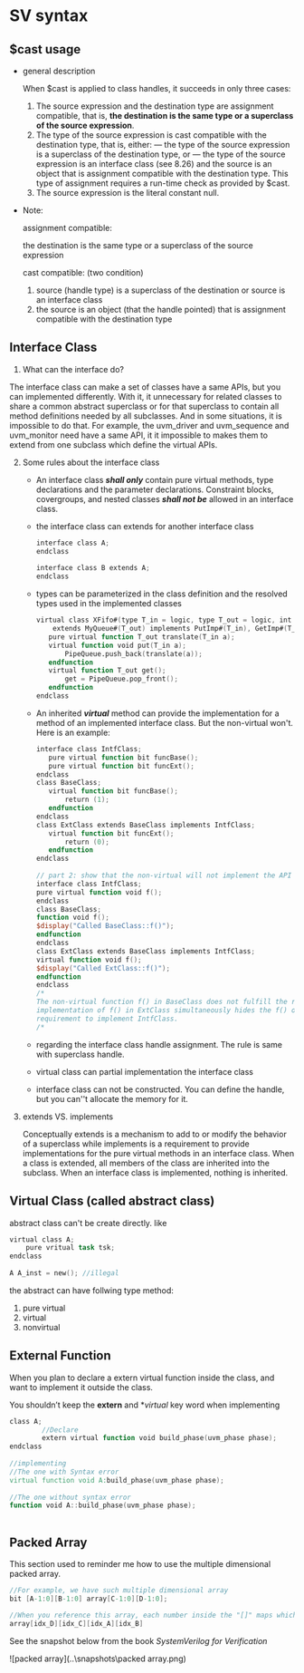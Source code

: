 # SV syntax 

## $cast usage 

- general description 

  When $cast is applied to class handles, it succeeds in only three cases:
  1) The source expression and the destination type are assignment compatible, that is, **the destination is the same type or a superclass of the source expression**.
  2) The type of the source expression is cast compatible with the destination type, that is, either:
  — the type of the source expression is a superclass of the destination type, or
  — the type of the source expression is an interface class (see 8.26)
  and the source is an object that is assignment compatible with the destination type. This type of
  assignment requires a run-time check as provided by $cast.
  3) The source expression is the literal constant null. 

- Note: 

  assignment compatible:

  the destination is the same type or a superclass of the source expression 

  cast compatible: (two condition)

  1. source (handle type) is a superclass of the destination or source is an interface class 
  2. the source is an object (that the handle pointed) that is assignment compatible with the destination type

  

## Interface Class

1.  What can the interface do?

   The interface class can make a set of classes have a same APIs, but you can implemented differently. With it, it unnecessary for related classes to share a common abstract superclass or for that superclass to contain all method definitions needed by all subclasses. And in some situations, it is impossible to do that. For example, the uvm_driver and uvm_sequence and uvm_monitor need have a same API, it it impossible to makes them to extend from one subclass which define the virtual APIs.   

2. Some rules about the interface class

   - An interface class ***shall only*** contain pure virtual methods, type declarations and the parameter declarations.  Constraint blocks, covergroups, and nested classes ***shall not be*** allowed in an interface class.

   - the interface class can extends for another interface class 

     ``` verilog
     interface class A;
     endclass
         
     interface class B extends A;
     endclass 
     ```

   - types can be parameterized in the class definition and the resolved types used in the implemented classes 

     ``` verilog
     virtual class XFifo#(type T_in = logic, type T_out = logic, int DEPTH = 1)
         extends MyQueue#(T_out) implements PutImp#(T_in), GetImp#(T_out);
     	pure virtual function T_out translate(T_in a);
     	virtual function void put(T_in a);
     		PipeQueue.push_back(translate(a));
     	endfunction
     	virtual function T_out get();
     		get = PipeQueue.pop_front();
     	endfunction
     endclass
     ```

   - An inherited ***virtual*** method can provide the implementation for a method of an implemented interface class. But the non-virtual won't.
     Here is an example:

     ```verilog
     interface class IntfClass;
     	pure virtual function bit funcBase();
     	pure virtual function bit funcExt();
     endclass
     class BaseClass;
     	virtual function bit funcBase();
     		return (1);
     	endfunction
     endclass
     class ExtClass extends BaseClass implements IntfClass;
     	virtual function bit funcExt();
     		return (0);
     	endfunction
     endclass       
             
     // part 2: show that the non-virtual will not implement the API in the interface class
     interface class IntfClass;
     pure virtual function void f();
     endclass
     class BaseClass;
     function void f();
     $display("Called BaseClass::f()");
     endfunction
     endclass
     class ExtClass extends BaseClass implements IntfClass;
     virtual function void f();
     $display("Called ExtClass::f()");
     endfunction
     endclass
     /*
     The non-virtual function f() in BaseClass does not fulfill the requirement to implement IntfClass. The
     implementation of f() in ExtClass simultaneously hides the f() of BaseClass and fulfills the
     requirement to implement IntfClass.
     /*
     ```

   - regarding the interface class handle assignment. The rule is same with superclass handle. 
   - virtual class can partial implementation the interface class 
   - interface class can not be constructed. You can define the handle, but you can''t allocate the memory for it.

3. extends VS. implements 

   Conceptually extends is a mechanism to add to or modify the behavior of a superclass while implements is a requirement to provide implementations for the pure virtual methods in an interface class. When a class is extended, all members of the class are inherited into the subclass. When an interface class is implemented, nothing is inherited.



## Virtual Class (called abstract class)

abstract class can't be create directly.  like 

``` verilog
virtual class A;
    pure vritual task tsk;
endclass 
 
A A_inst = new(); //illegal 
```

the abstract can have follwing type method:

1. pure virtual
2. virtual 
3. nonvirtual 



## External Function 

When you plan to declare a extern virtual function inside the class, and want to implement it outside the class. 

You shouldn’t keep the **extern** and **virtual* key word when implementing 

```verilog
class A;
		//Declare 
		extern virtual function void build_phase(uvm_phase phase);
endclass
        
//implementing 
//The one with Syntax error 
virtual function void A:build_phase(uvm_phase phase);
    
//The one without syntax error
function void A::build_phase(uvm_phase phase);  
      
```

## Packed Array

This section used to reminder me how to use the multiple dimensional packed array. 

```verilog
//For example, we have such multiple dimensional array
bit [A-1:0][B-1:0] array[C-1:0][D-1:0]; 

//When you reference this array, each number inside the "[]" maps which dimensionary? 
array[idx_D][idx_C][idx_A][idx_B]
```

See the snapshot below from the book *SystemVerilog for Verification* 

![packed array](..\snapshots\packed array.png)